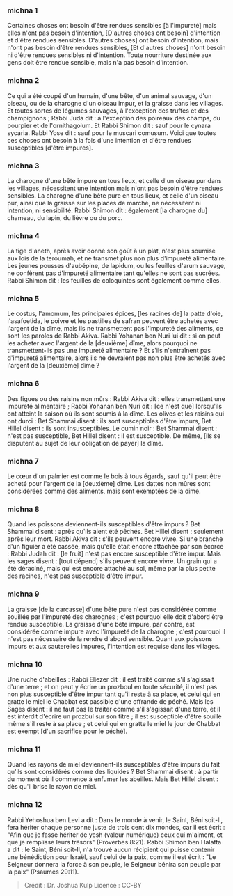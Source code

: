 
### michna 1
Certaines choses ont besoin d'être rendues sensibles [à l'impureté] mais elles n'ont pas besoin d'intention, [D'autres choses ont besoin] d'intention et d'être rendues sensibles. D'autres choses] ont besoin d'intention, mais n'ont pas besoin d'être rendues sensibles, [Et d'autres choses] n'ont besoin ni d'être rendues sensibles ni d'intention. Toute nourriture destinée aux gens doit être rendue sensible, mais n'a pas besoin d'intention.

### michna 2
Ce qui a été coupé d'un humain, d'une bête, d'un animal sauvage, d'un oiseau, ou de la charogne d'un oiseau impur, et la graisse dans les villages. Et toutes sortes de légumes sauvages, à l'exception des truffes et des champignons ; Rabbi Juda dit : à l'exception des poireaux des champs, du pourpier et de l'ornithagolum. Et Rabbi Shimon dit : sauf pour le cynara sycaria. Rabbi Yose dit : sauf pour le muscari comusum. Voici que toutes ces choses ont besoin à la fois d'une intention et d'être rendues susceptibles [d'être impures].

### michna 3
La charogne d'une bête impure en tous lieux, et celle d'un oiseau pur dans les villages, nécessitent une intention mais n'ont pas besoin d'être rendues sensibles. La charogne d'une bête pure en tous lieux, et celle d'un oiseau pur, ainsi que la graisse sur les places de marché, ne nécessitent ni intention, ni sensibilité. Rabbi Shimon dit : également [la charogne du] chameau, du lapin, du lièvre ou du porc.

### michna 4
La tige d'aneth, après avoir donné son goût à un plat, n'est plus soumise aux lois de la teroumah, et ne transmet plus non plus d'impureté alimentaire. Les jeunes pousses d'aubépine, de lapidum, ou les feuilles d'arum sauvage, ne confèrent pas d'impureté alimentaire tant qu'elles ne sont pas sucrées. Rabbi Shimon dit : les feuilles de coloquintes sont également comme elles.

### michna 5
Le costus, l'amomum, les principales épices, [les racines de] la patte d'oie, l'asafoetida, le poivre et les pastilles de safran peuvent être achetés avec l'argent de la dîme, mais ils ne transmettent pas l'impureté des aliments, ce sont les paroles de Rabbi Akiva. Rabbi Yohanan ben Nuri lui dit : si on peut les acheter avec l'argent de la [deuxième] dîme, alors pourquoi ne transmettent-ils pas une impureté alimentaire ? Et s'ils n'entraînent pas d'impureté alimentaire, alors ils ne devraient pas non plus être achetés avec l'argent de la [deuxième] dîme ?

### michna 6
Des figues ou des raisins non mûrs : Rabbi Akiva dit : elles transmettent une impureté alimentaire ; Rabbi Yohanan ben Nuri dit : [ce n'est que] lorsqu'ils ont atteint la saison où ils sont soumis à la dîme. Les olives et les raisins qui ont durci : Bet Shammai disent : ils sont susceptibles d'être impurs, Bet Hillel disent : ils sont insusceptibles. Le cumin noir : Bet Shammai disent : n'est pas susceptible, Bet Hillel disent : il est susceptible. De même, [ils se disputent au sujet de leur obligation de payer] la dîme.

### michna 7
Le cœur d'un palmier est comme le bois à tous égards, sauf qu'il peut être acheté pour l'argent de la [deuxième] dîme. Les dattes non mûres sont considérées comme des aliments, mais sont exemptées de la dîme.

### michna 8
Quand les poissons deviennent-ils susceptibles d'être impurs ? Bet Shammai disent : après qu'ils aient été pêchés. Bet Hillel disent : seulement après leur mort. Rabbi Akiva dit : s'ils peuvent encore vivre. Si une branche d'un figuier a été cassée, mais qu'elle était encore attachée par son écorce : Rabbi Judah dit : [le fruit] n'est pas encore susceptible d'être impur. Mais les sages disent : [tout dépend] s'ils peuvent encore vivre. Un grain qui a été déraciné, mais qui est encore attaché au sol, même par la plus petite des racines, n'est pas susceptible d'être impur.

### michna 9
La graisse [de la carcasse] d'une bête pure n'est pas considérée comme souillée par l'impureté des charognes ; c'est pourquoi elle doit d'abord être rendue susceptible. La graisse d'une bête impure, par contre, est considérée comme impure avec l'impureté de la charogne ; c'est pourquoi il n'est pas nécessaire de la rendre d'abord sensible. Quant aux poissons impurs et aux sauterelles impures, l'intention est requise dans les villages.

### michna 10
Une ruche d'abeilles : Rabbi Eliezer dit : il est traité comme s'il s'agissait d'une terre ; et on peut y écrire un prozboul en toute sécurité, il n'est pas non plus susceptible d'être impur tant qu'il reste à sa place, et celui qui en gratte le miel le Chabbat est passible d'une offrande de péché. Mais les Sages disent : il ne faut pas le traiter comme s'il s'agissait d'une terre, et il est interdit d'écrire un prozbul sur son titre ; il est susceptible d'être souillé même s'il reste à sa place ; et celui qui en gratte le miel le jour de Chabbat est exempt [d'un sacrifice pour le péché].

### michna 11
Quand les rayons de miel deviennent-ils susceptibles d'être impurs du fait qu'ils sont considérés comme des liquides ? Bet Shammai disent : à partir du moment où il commence à enfumer les abeilles. Mais Bet Hillel disent : dès qu'il brise le rayon de miel.

### michna 12
Rabbi Yehoshua ben Levi a dit : Dans le monde à venir, le Saint, Béni soit-Il, fera hériter chaque personne juste de trois cent dix mondes, car il est écrit : "Afin que je fasse hériter de yesh (valeur numérique) ceux qui m'aiment, et que je remplisse leurs trésors" (Proverbes 8:21). Rabbi Shimon ben Halafta a dit : le Saint, Béni soit-Il, n'a trouvé aucun récipient qui puisse contenir une bénédiction pour Israël, sauf celui de la paix, comme il est écrit : "Le Seigneur donnera la force à son peuple, le Seigneur bénira son peuple par la paix" (Psaumes 29:11).

>Crédit : Dr. Joshua Kulp
>Licence : CC-BY